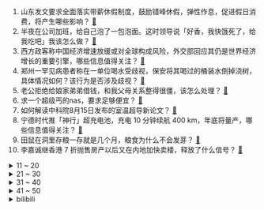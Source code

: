 1. 山东发文要求全面落实带薪休假制度，鼓励错峰休假，弹性作息，促进假日消费，将产生哪些影响？ [:link:](https://www.zhihu.com/question/617629647)
2. 半夜在公司加班，给自己泡了一包泡面。这时领导说「好香，我快饿死了，给我吃吧」我该怎么做？ [:link:](https://www.zhihu.com/question/617538792)
3. 西方政客称中国经济增速放缓或对全球构成风险，外交部回应其仍是世界经济增长的重要引擎，哪些信息值得关注？ [:link:](https://www.zhihu.com/question/617577074)
4. 郑州一罕见病患者称在一单位喝水受歧视，保安将其喝过的桶装水倒掉浇树，具体情况如何？该行为是否涉及歧视？ [:link:](https://www.zhihu.com/question/617575539)
5. 老公拒绝给娘家弟弟借钱，和我父母关系整得很僵，该怎么处理？ [:link:](https://www.zhihu.com/question/616646805)
6. 求一个超级丐的nas，要求足够便宜？ [:link:](https://www.zhihu.com/question/536363963)
7. 如何解读中科院8月15日发布的室温超导新论文？ [:link:](https://www.zhihu.com/question/617532975)
8. 宁德时代推「神行」超充电池，充电 10 分钟续航 400 km，年底将量产，哪些信息值得关注？ [:link:](https://www.zhihu.com/question/617571781)
9. 田鼠在洞里存粮一存就是几个月，粮食为什么不会发芽？ [:link:](https://www.zhihu.com/question/594488427)
10. 李嘉诚继香港 7 折抛售房产以后又在内地加快卖楼，释放了什么信号？ [:link:](https://www.zhihu.com/question/617547338)
<details>
<summary>11 ~ 20</summary>

11. LK99现在确定表现出来的性质，还值得它继续被研究吗？ [:link:](https://www.zhihu.com/question/616997691)
12. 苏有朋版《倚天屠龙记》受大众喜爱的原因是什么？ [:link:](https://www.zhihu.com/question/617050214)
13. 多地明确「鼓励提取公积金作首付」，有哪些信息值得关注，此举会带来哪些积极影响？ [:link:](https://www.zhihu.com/question/617529645)
14. 北约官员提议乌克兰可通过割地换取「入约」，如何解读北约这一表态？ [:link:](https://www.zhihu.com/question/617577399)
15. 特斯拉全新 Model S/X 现车降价，3 天 2 次降价，此轮最高降 6.2 万元，如何看待此事？ [:link:](https://www.zhihu.com/question/617562618)
16. 碧桂园地产公告称「债券兑付存在重大不确定性」，将严格按照相关文件，落实偿债保障，这意味着什么？ [:link:](https://www.zhihu.com/question/617599948)
17. 为什么市面上没出现《DNF》这样职业技能众多的横版卷轴动作游戏？ [:link:](https://www.zhihu.com/question/617306824)
18. 《孤注一掷》中阿才放走梁安娜，如果他最后能活下来，他放人走的行为能为自己争取减刑吗？ [:link:](https://www.zhihu.com/question/616202692)
19. 七月一二线城市二手房价格环比降幅扩大，广州、郑州领跌，此前郑州发布稳楼市 15 条，如何解读？ [:link:](https://www.zhihu.com/question/617543390)
20. 现实中的天才是一种怎样的存在？ [:link:](https://www.zhihu.com/question/268607001)
</details>
<details>
<summary>21 ~ 30</summary>

21. 你有结账时发现太贵的尴尬经历吗？ [:link:](https://www.zhihu.com/question/407356856)
22. 8 月 16 日沪指震荡调整跌 0.82%，地产、券商股逆势活跃，如何看待今日行情？ [:link:](https://www.zhihu.com/question/617528244)
23. TheShy 首谈 Daeny 教练表示「他来之后变成一个团队」，你对该电竞教练有何了解？ [:link:](https://www.zhihu.com/question/617369771)
24. 适合办公的电脑一般选多大内存和硬盘比较好？ [:link:](https://www.zhihu.com/question/616820139)
25. 如何评价美国海军70年代设想的CTOL构型的VSS 3轻型航母? [:link:](https://www.zhihu.com/question/617220289)
26. 小米宣布在手机跑通 13 亿参数大模型，这意味着什么？如何理解其技术水平？ [:link:](https://www.zhihu.com/question/617307517)
27. 都说电动机效率高达90%，为什么电动车的电机还是发热严重？ [:link:](https://www.zhihu.com/question/616957379)
28. 有哪些有穿越感的旅行地，适合情侣慢节奏游玩？ [:link:](https://www.zhihu.com/question/616388197)
29. 对象总爱手机查岗，我虽然答应了但心里很不舒服。如何处理亲密关系中的「信任危机」？ [:link:](https://www.zhihu.com/question/614078473)
30. 家庭第一辆车，选什么价位比较好？电动车是不是比油车更适合新手? [:link:](https://www.zhihu.com/question/615272389)
</details>
<details>
<summary>31 ~ 40</summary>

31. 每天工作都很忙，时不时加班，领导还经常问「你是不是这会儿闲着呀」，该怎么回复？ [:link:](https://www.zhihu.com/question/617520354)
32. 如果你突然有了一百万，你会做什么？ [:link:](https://www.zhihu.com/question/614173145)
33. 周瑜明明具备现代影视剧大火的一切要素，为什么以周瑜为主角的影视剧基本上看不到？ [:link:](https://www.zhihu.com/question/616922723)
34. 摄影师再回应视觉中国向其索赔，称「没有误会，到现在视觉中国仍在非法销售并索赔」，如何从法律角度解读？ [:link:](https://www.zhihu.com/question/617541868)
35. 《孤注一掷》中阿坤在警察来之前让手下人砸坏电脑，真的能消灭犯罪证据吗？ [:link:](https://www.zhihu.com/question/616202868)
36. 深圳商务公寓市场存在较为明显的滞销情况，有项目开盘 4 个月仅网签 3 套，深圳这种房怎么这么难卖？ [:link:](https://www.zhihu.com/question/617340829)
37. 你喜欢室外跑步还是跑步机跑步？ [:link:](https://www.zhihu.com/question/613516333)
38. 假如你获得了大脑的root权限，你会做什么？ [:link:](https://www.zhihu.com/question/529969621)
39. 恒大地产因信批违规被证监会立案调查，恒大协议安排会议延期，哪些信息值得关注？ [:link:](https://www.zhihu.com/question/617660278)
40. 惠誉或全面下调数十家银行评级，美国银行业或再经历动荡，美股银行板块全线下跌，哪些信息值得关注？ [:link:](https://www.zhihu.com/question/617524793)
</details>
<details>
<summary>41 ~ 50</summary>

41. 以现在的引擎技术，能否将6000匹马力的动力塞进一辆大排量摩托车里，并实现民用？ [:link:](https://www.zhihu.com/question/615189607)
42. 国庆档已定 8 部影片，《志愿军：雄兵出击》《坚如磐石》《前任 4：英年早婚》等，你比较看好哪部电影？ [:link:](https://www.zhihu.com/question/617182498)
43. 为什么守望先锋凉了，CS:GO还是很火? [:link:](https://www.zhihu.com/question/533039984)
44. 日常运动健身，你会用什么 APP 或软件记录数据和辅助训练？ [:link:](https://www.zhihu.com/question/615434170)
45. F-15系列战机与侧卫系列战机相比如何？ [:link:](https://www.zhihu.com/question/617128179)
46. 有哪些小物件让忙碌了一天的你，感受到身心瞬间放松？ [:link:](https://www.zhihu.com/question/616219740)
47. 靠玫瑰成分抗老，真的可信吗？ [:link:](https://www.zhihu.com/question/574763161)
48. Mac 在今天的轻薄本市场还具有统治力吗？ [:link:](https://www.zhihu.com/question/616932822)
49. 纳兰性德的哪一首词，你能脱口而出? [:link:](https://www.zhihu.com/question/617180059)
50. 阿森纳今夏净支出 1.7 亿镑独占英超第一，切尔西仅排第 9 ，曼城第 11，如何评价英超各队引援？ [:link:](https://www.zhihu.com/question/617492806)
</details><details>
<summary>bilibili</summary>

</details>